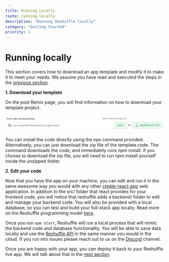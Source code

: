 ```yaml
---
title: Running Locally
route: running-locally
description: "Running Reshuffle locally"
category: "Getting Started"
priority: 1
---
```


# Running locally
This section covers how to download an app template and modify it to make it to meet your needs. We assume you have read and executed the steps in the [previous section](./starting-from-a-template). 

**1. Download your template**

On the post Remix page, you will find information on how to download your template project.
<br><br>
<img src="https://raw.githubusercontent.com/binaris/dev-docs-content/master/assets/running-locally1.png?token=AAR6X64MF2GUM4QW3YSAA7C5S3DDY" alt="drawing" style="width:600px;"/>


You can  install the code directly using the npx command  provided. Alternatively, you can just download the zip file of the template code. The command downloads the code, and immediately runs npm install. if you choose to download the zip file, you will need to run npm install yourself inside the unzipped folder. 

**2. Edit your code**

Now that you have the app on your machine, you can edit and run it in the same awesome way you would with any other [create-react-app](https://create-react-app.dev/) web application. In addition to the src/ folder that react provides for your frontend code, you will notice that reshuffle adds a backend/ folder to edit and manage your backend code. You will also be provided with a local database, so you can test and build your full-stack app locally. Read more on the Reshuffle programming model [here](./hello-reshuffle). 

Once you run `npm start`, Reshuffle will run a local process that will mimic the backend code and database functionality. You will be able to save data locally and use the [Reshuffle API](https://dev-docs.reshuffle.com/) in the same manner you would in the cloud.  If you run into issues please reach out to us on the [Discord](https://discordapp.com/invite/M8CC5hy) channel. 

Once you are happy with your app, you can deploy it back to your Reshuffle live app. We will talk about that in the [next section](./deploying-to-reshuffle). 

